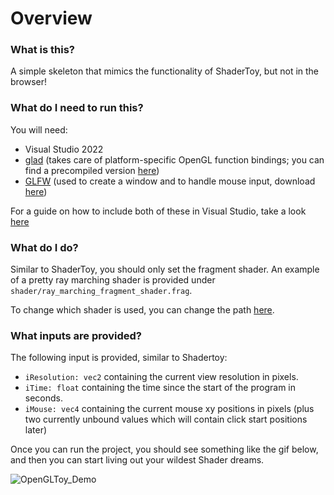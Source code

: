 # Overview
### What is this?
A simple skeleton that mimics the functionality of ShaderToy, but not in the browser!

### What do I need to run this?
You will need:
- Visual Studio 2022
- [glad](https://github.com/Dav1dde/glad) (takes care of platform-specific OpenGL function bindings; you can find a precompiled version [here](https://glad.dav1d.de/))
- [GLFW](https://www.glfw.org/) (used to create a window and to handle mouse input, download [here](https://www.glfw.org/download))

For a guide on how to include both of these in Visual Studio, take a look [here](https://learnopengl.com/Getting-started/Creating-a-window)

### What do I do?
Similar to ShaderToy, you should only set the fragment shader. An example of a pretty ray marching shader is provided under `shader/ray_marching_fragment_shader.frag`. 

To change which shader is used, you can change the path [here](https://github.com/jstuder3/OpenGLToy/blob/ed4995710f47c11e6382d16f7d6a5ad583005c19/OpenGLToy/utils.cpp#L81).

### What inputs are provided?
The following input is provided, similar to Shadertoy:
- `iResolution: vec2` containing the current view resolution in pixels.
- `iTime: float` containing the time since the start of the program in seconds.
- `iMouse: vec4` containing the current mouse xy positions in pixels (plus two currently unbound values which will contain click start positions later)

Once you can run the project, you should see something like the gif below, and then you can start living out your wildest Shader dreams.

![OpenGLToy_Demo](https://github.com/user-attachments/assets/198d2d54-194e-4717-b22b-16b5bcf1ab18)

